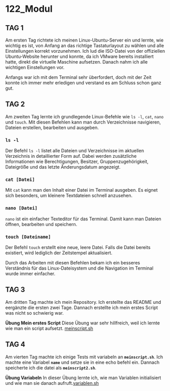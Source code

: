 # 122_Modul

## TAG 1

Am ersten Tag richtete ich meinen Linux-Ubuntu-Server ein und lernte, wie wichtig es ist, von Anfang an das richtige Tastaturlayout zu wählen und alle Einstellungen korrekt vorzunehmen. Ich lud die ISO-Datei von der offiziellen Ubuntu-Website herunter und konnte, da ich VMware bereits installiert hatte, direkt die virtuelle Maschine aufsetzen. Danach nahm ich alle wichtigen Einstellungen vor.

Anfangs war ich mit dem Terminal sehr überfordert, doch mit der Zeit konnte ich immer mehr erledigen und verstand es am Schluss schon ganz gut.

## TAG 2

Am zweiten Tag lernte ich grundlegende Linux-Befehle wie `ls -l`, `cat`, `nano` und `touch`. Mit diesen Befehlen kann man durch Verzeichnisse navigieren, Dateien erstellen, bearbeiten und ausgeben.

### **`ls -l`**

Der Befehl `ls -l` listet alle Dateien und Verzeichnisse im aktuellen Verzeichnis in detaillierter Form auf. Dabei werden zusätzliche Informationen wie Berechtigungen, Besitzer, Gruppenzugehörigkeit, Dateigröße und das letzte Änderungsdatum angezeigt.

### **`cat [Datei]`**

Mit `cat` kann man den Inhalt einer Datei im Terminal ausgeben. Es eignet sich besonders, um kleinere Textdateien schnell anzusehen.

### **`nano [Datei]`**

`nano` ist ein einfacher Texteditor für das Terminal. Damit kann man Dateien öffnen, bearbeiten und speichern.

### **`touch [Dateiname]`**

Der Befehl `touch` erstellt eine neue, leere Datei. Falls die Datei bereits existiert, wird lediglich der Zeitstempel aktualisiert.

Durch das Arbeiten mit diesen Befehlen bekam ich ein besseres Verständnis für das Linux-Dateisystem und die Navigation im Terminal wurde immer einfacher.

## TAG 3

Am dritten Tag machte ich mein Repository. Ich erstellte das README und eergänzte die ersten zwei Tage. Dannach erstellte ich mein erstes Script was nicht so schwierig war.

**Übung Mein erstes Script**
Diese Übung war sehr hillfreich, weil ich lernte wie man ein script aufsetzt.
[meinscript.sh](https://github.com/maelseewal/122_Modul/blob/main/meinscript.sh)

## TAG 4

Am vierten Tag machte ich einige Tests mit variabeln an **`meinscript.sh`**. Ich machte eine Variabel **`name`** und setze sie in eine echo befehl ein. Dannach speicherte ich die datei als **`meinscript2.sh`**.

**Übung Variabeln**
In dieser Übung lernte ich, wie man Variablen initialisiert und wie man sie danach aufruft.[variablen.sh](https://github.com/maelseewal/122_Modul/blob/main/variablen.sh)
